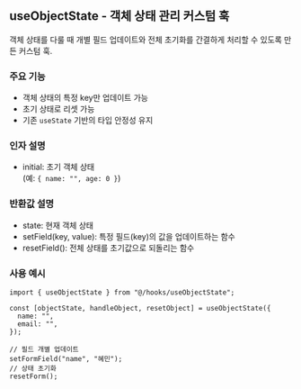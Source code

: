 ## useObjectState - 객체 상태 관리 커스텀 훅

객체 상태를 다룰 때 개별 필드 업데이트와 전체 초기화를 간결하게 처리할 수 있도록 만든 커스텀 훅.

### 주요 기능

- 객체 상태의 특정 key만 업데이트 가능
- 초기 상태로 리셋 가능
- 기존 `useState` 기반의 타입 안정성 유지

### 인자 설명

- initial: 초기 객체 상태  
  (예: `{ name: "", age: 0 }`)

### 반환값 설명

- state: 현재 객체 상태
- setField(key, value): 특정 필드(key)의 값을 업데이트하는 함수
- resetField(): 전체 상태를 초기값으로 되돌리는 함수

### 사용 예시

```tsx
import { useObjectState } from "@/hooks/useObjectState";

const [objectState, handleObject, resetObject] = useObjectState({
  name: "",
  email: "",
});

// 필드 개별 업데이트
setFormField("name", "혜민");
// 상태 초기화
resetForm();
```
